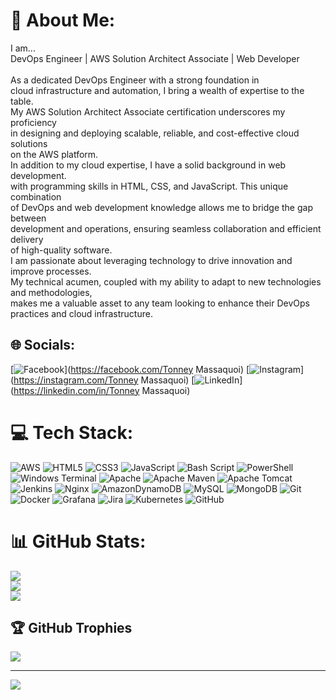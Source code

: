 # 💫 About Me:
I am...<br>DevOps Engineer | AWS Solution Architect Associate | Web Developer<br><br>As a dedicated DevOps Engineer with a strong foundation in <br>cloud infrastructure and automation, I bring a wealth of expertise to the table. <br>My AWS Solution Architect Associate certification underscores my proficiency <br>in designing and deploying scalable, reliable, and cost-effective cloud solutions <br>on the AWS platform.<br>In addition to my cloud expertise, I have a solid background in web development. <br>with programming skills in HTML, CSS, and JavaScript. This unique combination <br>of DevOps and web development knowledge allows me to bridge the gap between <br>development and operations, ensuring seamless collaboration and efficient delivery <br>of high-quality software.<br>I am passionate about leveraging technology to drive innovation and improve processes. <br>My technical acumen, coupled with my ability to adapt to new technologies and methodologies, <br>makes me a valuable asset to any team looking to enhance their DevOps practices and cloud infrastructure.


## 🌐 Socials:
[![Facebook](https://img.shields.io/badge/Facebook-%231877F2.svg?logo=Facebook&logoColor=white)](https://facebook.com/Tonney Massaquoi) [![Instagram](https://img.shields.io/badge/Instagram-%23E4405F.svg?logo=Instagram&logoColor=white)](https://instagram.com/Tonney Massaquoi) [![LinkedIn](https://img.shields.io/badge/LinkedIn-%230077B5.svg?logo=linkedin&logoColor=white)](https://linkedin.com/in/Tonney Massaquoi) 

# 💻 Tech Stack:
![AWS](https://img.shields.io/badge/AWS-%23FF9900.svg?style=for-the-badge&logo=amazon-aws&logoColor=white) ![HTML5](https://img.shields.io/badge/html5-%23E34F26.svg?style=for-the-badge&logo=html5&logoColor=white) ![CSS3](https://img.shields.io/badge/css3-%231572B6.svg?style=for-the-badge&logo=css3&logoColor=white) ![JavaScript](https://img.shields.io/badge/javascript-%23323330.svg?style=for-the-badge&logo=javascript&logoColor=%23F7DF1E) ![Bash Script](https://img.shields.io/badge/bash_script-%23121011.svg?style=for-the-badge&logo=gnu-bash&logoColor=white) ![PowerShell](https://img.shields.io/badge/PowerShell-%235391FE.svg?style=for-the-badge&logo=powershell&logoColor=white) ![Windows Terminal](https://img.shields.io/badge/Windows%20Terminal-%234D4D4D.svg?style=for-the-badge&logo=windows-terminal&logoColor=white) ![Apache](https://img.shields.io/badge/apache-%23D42029.svg?style=for-the-badge&logo=apache&logoColor=white) ![Apache Maven](https://img.shields.io/badge/Apache%20Maven-C71A36?style=for-the-badge&logo=Apache%20Maven&logoColor=white) ![Apache Tomcat](https://img.shields.io/badge/apache%20tomcat-%23F8DC75.svg?style=for-the-badge&logo=apache-tomcat&logoColor=black) ![Jenkins](https://img.shields.io/badge/jenkins-%232C5263.svg?style=for-the-badge&logo=jenkins&logoColor=white) ![Nginx](https://img.shields.io/badge/nginx-%23009639.svg?style=for-the-badge&logo=nginx&logoColor=white) ![AmazonDynamoDB](https://img.shields.io/badge/Amazon%20DynamoDB-4053D6?style=for-the-badge&logo=Amazon%20DynamoDB&logoColor=white) ![MySQL](https://img.shields.io/badge/mysql-4479A1.svg?style=for-the-badge&logo=mysql&logoColor=white) ![MongoDB](https://img.shields.io/badge/MongoDB-%234ea94b.svg?style=for-the-badge&logo=mongodb&logoColor=white) ![Git](https://img.shields.io/badge/git-%23F05033.svg?style=for-the-badge&logo=git&logoColor=white) ![Docker](https://img.shields.io/badge/docker-%230db7ed.svg?style=for-the-badge&logo=docker&logoColor=white) ![Grafana](https://img.shields.io/badge/grafana-%23F46800.svg?style=for-the-badge&logo=grafana&logoColor=white) ![Jira](https://img.shields.io/badge/jira-%230A0FFF.svg?style=for-the-badge&logo=jira&logoColor=white) ![Kubernetes](https://img.shields.io/badge/kubernetes-%23326ce5.svg?style=for-the-badge&logo=kubernetes&logoColor=white) ![GitHub](https://img.shields.io/badge/github-%23121011.svg?style=for-the-badge&logo=github&logoColor=white)
# 📊 GitHub Stats:
![](https://github-readme-stats.vercel.app/api?username=Massaquoi9&theme=dark&hide_border=false&include_all_commits=true&count_private=true)<br/>
![](https://github-readme-streak-stats.herokuapp.com/?user=Massaquoi9&theme=dark&hide_border=false)<br/>
![](https://github-readme-stats.vercel.app/api/top-langs/?username=Massaquoi9&theme=dark&hide_border=false&include_all_commits=true&count_private=true&layout=compact)

## 🏆 GitHub Trophies
![](https://github-profile-trophy.vercel.app/?username=Massaquoi9&theme=radical&no-frame=false&no-bg=false&margin-w=4)

---
[![](https://visitcount.itsvg.in/api?id=Massaquoi9&icon=0&color=0)](https://visitcount.itsvg.in)

<!-- Proudly created with GPRM ( https://gprm.itsvg.in ) -->

